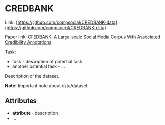 # CREDBANK

Link: [https://github.com/compsocial/CREDBANK-data](https://github.com/compsocial/CREDBANK-data)

Paper link: [CREDBANK: A Large-scale Social Media Corpus With Associated Credibility Annotations](https://www.semanticscholar.org/paper/CREDBANK%3A-A-Large-Scale-Social-Media-Corpus-With-Mitra-Gilbert/7446382d546d1465d4ecb0e8a52dcc6393170332)

Task:
* task - description of potential task
* another potential task - ...

Description of the dataset.

**Note:** Important note about data/dataset.


## Attributes

* **attribute** - description
* ...
